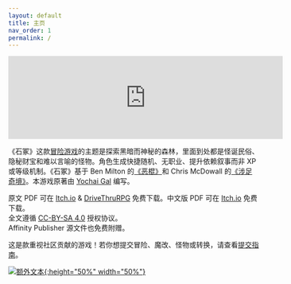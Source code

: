 ```yaml
---
layout: default
title: 主页
nav_order: 1
permalink: /
---
```


<iframe frameborder="0" src="https://itch.io/embed/2435157?bg_color=222&amp;fg_color=fff" width="552" height="167"><a href="https://zznoah.itch.io/cairn-chs">石冢（Cairn）中文版 by ZzNoah</a></iframe>

《石冢》这款[冒险游戏](http://questingblog.com/adventure-game-vs-osr)的主题是探索黑暗而神秘的森林，里面到处都是怪诞民俗、隐秘财宝和难以言喻的怪物。角色生成快捷随机、无职业、提升依赖叙事而非 XP 或等级机制。《石冢》基于 Ben Milton 的[《恶棍》](https://www.drivethrurpg.com/product/250888/Knave)和 Chris McDowall 的[《涉足奇境》](https://chrismcdee.itch.io/electric-bastionland)。本游戏原著由 [Yochai Gal](https://newschoolrevolution.com) 编写。

原文 PDF 可在 [Itch.io](https://yochaigal.itch.io/cairn) & [DriveThruRPG](https://www.drivethrurpg.com/product/330809/Cairn) 免费下载。中文版 PDF 可在 [Itch.io](https://zznoah.itch.io/cairn-chs) 免费下载。  
全文遵循 [CC-BY-SA 4.0](https://creativecommons.org/licenses/by-sa/4.0/) 授权协议。  
Affinity Publisher 源文件也免费附赠。

这是款重视社区贡献的游戏！若你想提交冒险、魔改、怪物或转换，请查看[提交指南](/submissions/submission-guide)。

<p></p>

[![额外文本](/img/cairn-cn.png "点击放大"){:height="50%" width="50%"}](/img/cairn-cn.png)
